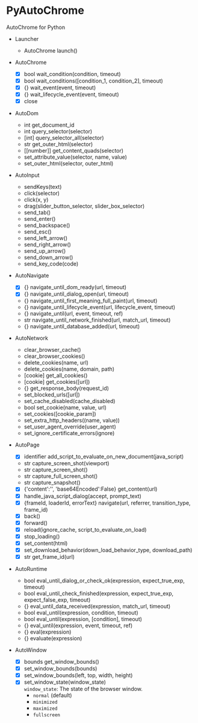# PyAutoChrome
AutoChrome for Python

- Launcher
    - AutoChrome launch()

- AutoChrome
    - [x] bool wait_condition(condition, timeout)
    - [x] bool wait_conditions([condition_1, condition_2], timeout)
    - [x] {} wait_event(event, timeout)
    - [x] {} wait_lifecycle_event(event, timeout)
    - [x] close

- AutoDom
    - int get_document_id
    - int query_selector(selector)
    - [int] query_selector_all(selector)
    - str get_outer_html(selector)
    - [[number]] get_content_quads(selector)
    - set_attribute_value(selector, name, value)
    - set_outer_html(selector, outer_html)

- AutoInput
    - sendKeys(text)
    - click(selector)
    - click(x, y)
    - drag(slider_button_selector, slider_box_selector)
    - send_tab()
    - send_enter()
    - send_backspace()
    - send_esc()
    - send_left_arrow()
    - send_right_arrow()
    - send_up_arrow()
    - send_down_arrow()
    - send_key_code(code)

- AutoNavigate
    - [x] {} navigate_until_dom_ready(url, timeout)
    - [x] {} navigate_until_dialog_open(url, timeout)
    - {} navigate_until_first_meaning_full_paint(url, timeout)
    - {} navigate_until_lifecycle_event(url, lifecycle_event, timeout)
    - {} navigate_until(url, event, timeout, ref)
    - str navigate_until_network_finished(url, match_url, timeout)
    - {} navigate_until_database_added(url, timeout)

- AutoNetwork
    - clear_browser_cache()
    - clear_browser_cookies()
    - delete_cookies(name, url)
    - delete_cookies(name, domain, path)
    - [cookie] get_all_cookies()
    - [cookie] get_cookies([url])
    - {} get_response_body(request_id)
    - set_blocked_urls([url])
    - set_cache_disabled(cache_disabled)
    - bool set_cookie(name, value, url)
    - set_cookies([cookie_param])
    - set_extra_http_headers((name, value))
    - set_user_agent_override(user_agent)
    - set_ignore_certificate_errors(ignore)

- AutoPage
    - [x] identifier add_script_to_evaluate_on_new_document(java_script)
    - str capture_screen_shot(viewport)
    - str capture_screen_shot()
    - str capture_full_screen_shot()
    - str capture_snapshot()
    - [x] {'content':'', 'base64Encoded':False} get_content(url)
    - [x] handle_java_script_dialog(accept, prompt_text)
    - [x] {frameId, loaderId, errorText} navigate(url, referrer, transition_type, frame_id)
    - [x] back()
    - [x] forward()
    - [x] reload(ignore_cache, script_to_evaluate_on_load)
    - [x] stop_loading()
    - [x] set_content(html)
    - [x] set_download_behavior(down_load_behavior_type, download_path)
    - [x] str get_frame_id(url)

- AutoRuntime
    - bool eval_until_dialog_or_check_ok(expression, expect_true_exp, timeout)
    - bool eval_until_check_finished(expression, expect_true_exp, expect_false_exp, timeout)
    - {} eval_until_data_received(expression, match_url, timeout)
    - bool eval_until(expression, condition, timeout)
    - bool eval_until(expression, [condition], timeout)
    - {} eval_until(expression, event, timeout, ref)
    - {} eval(expression)
    - {} evaluate(expression)

- AutoWindow
    - [x] bounds get_window_bounds()
    - [x] set_window_bounds(bounds)
    - [x] set_window_bounds(left, top, width, height)
    - [x] set_window_state(window_state)    
      `window_state`: The state of the browser window.
        - `normal` (default)
        - `minimized`
        - `maximized`
        - `fullscreen`
